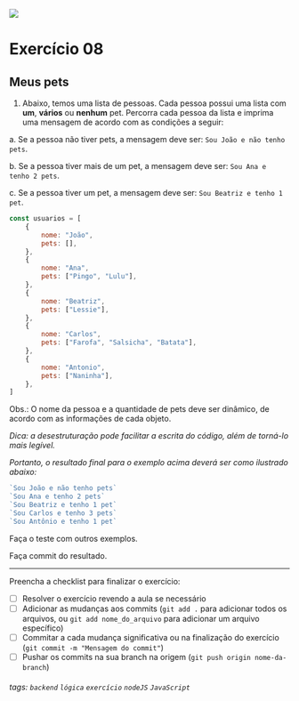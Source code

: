![](https://i.imgur.com/xG74tOh.png)

# Exercício 08

## Meus pets

1. Abaixo, temos uma lista de pessoas. Cada pessoa possui uma lista com **um**, **vários** ou **nenhum** pet. Percorra cada pessoa da lista e imprima uma mensagem de acordo com as condições a seguir:

a. Se a pessoa não tiver pets, a mensagem deve ser: `Sou João e não tenho pets`.

b. Se a pessoa tiver mais de um pet, a mensagem deve ser: `Sou Ana e tenho 2 pets`.

c. Se a pessoa tiver um pet, a mensagem deve ser: `Sou Beatriz e tenho 1 pet`.

```javascript
const usuarios = [
    {
        nome: "João",
        pets: [],
    },
    {
        nome: "Ana",
        pets: ["Pingo", "Lulu"],
    },
    {
        nome: "Beatriz",
        pets: ["Lessie"],
    },
    {
        nome: "Carlos",
        pets: ["Farofa", "Salsicha", "Batata"],
    },
    {
        nome: "Antonio",
        pets: ["Naninha"],
    },
]
```

Obs.: O nome da pessoa e a quantidade de pets deve ser dinâmico, de acordo com as informações de cada objeto.

_Dica: a desestruturação pode facilitar a escrita do código, além de torná-lo mais legível._

_Portanto, o resultado final para o exemplo acima deverá ser como ilustrado abaixo:_

```javascript
`Sou João e não tenho pets`
`Sou Ana e tenho 2 pets`
`Sou Beatriz e tenho 1 pet`
`Sou Carlos e tenho 3 pets`
`Sou Antônio e tenho 1 pet`
```

Faça o teste com outros exemplos.

Faça commit do resultado.

---

Preencha a checklist para finalizar o exercício:

-   [ ] Resolver o exercício revendo a aula se necessário
-   [ ] Adicionar as mudanças aos commits (`git add .` para adicionar todos os arquivos, ou `git add nome_do_arquivo` para adicionar um arquivo específico)
-   [ ] Commitar a cada mudança significativa ou na finalização do exercício (`git commit -m "Mensagem do commit"`)
-   [ ] Pushar os commits na sua branch na origem (`git push origin nome-da-branch`)

###### tags: `backend` `lógica` `exercício` `nodeJS` `JavaScript`
